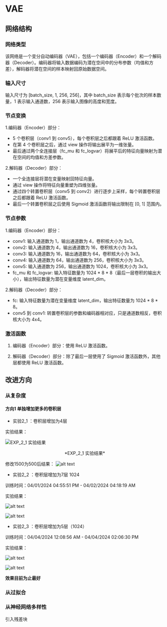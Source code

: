 # VAE

## 网络结构

### 网络类型

该网络是一个变分自动编码器（VAE），包括一个编码器（Encoder）和一个解码器（Decoder）。编码器将输入数据编码为潜在空间中的分布参数（均值和方差），解码器将潜在空间的样本映射回原始数据空间。

### 输入尺寸

输入尺寸为 [batch_size, 1, 256, 256]，其中 batch_size 表示每个批次的样本数量，1 表示输入通道数，256 表示输入图像的高度和宽度。

### 节点变换

1.编码器（Encoder）部分：

- 5 个卷积层（conv1 到 conv5），每个卷积层之后都跟着 ReLU 激活函数。
- 在第 4 个卷积层之后，通过 view 操作将输出展平为一维张量。
- 最后通过两个全连接层（fc_mu 和 fc_logvar）将展平后的特征向量映射为潜在空间的均值和方差参数。

2.解码器（Decoder）部分：

- 一个全连接层将潜在变量映射回特征向量。
- 通过 view 操作将特征向量重塑为四维张量。
- 通过四个转置卷积层（conv5 到 conv2）进行逐步上采样，每个转置卷积层之后都跟着 ReLU 激活函数。
- 最后一个转置卷积层之后使用 Sigmoid 激活函数将输出限制在 [0, 1] 范围内。

### 节点参数

1.编码器（Encoder）部分：

- conv1: 输入通道数为 1，输出通道数为 4，卷积核大小为 3x3。
- conv2: 输入通道数为 4，输出通道数为 16，卷积核大小为 3x3。
- conv3: 输入通道数为 16，输出通道数为 64，卷积核大小为 3x3。
- conv4: 输入通道数为 64，输出通道数为 256，卷积核大小为 3x3。
- conv5: 输入通道数为 256，输出通道数为 1024，卷积核大小为 3x3。
- fc_mu 和 fc_logvar: 输入特征数量为 1024 * 8 * 8（最后一层卷积的输出大小），输出特征数量为潜在变量维度 latent_dim。

2.解码器（Decoder）部分：

- fc: 输入特征数量为潜在变量维度 latent_dim，输出特征数量为 1024 * 8 * 8。
- conv5 到 conv1: 转置卷积层的参数和编码器相对应，只是通道数相反，卷积核大小为 4x4。

### 激活函数

1. 编码器（Encoder）部分：使用 ReLU 激活函数。

2. 解码器（Decoder）部分：除了最后一层使用了 Sigmoid 激活函数外，其他层都使用 ReLU 激活函数。

## 改进方向

### 从复杂度

#### 方向1 单独增加更多的卷积层

- 实验2_1 ：卷积层增加为4层

实验结果：

![EXP_2_1 实验结果](EXP_2_1.png)

<center>*EXP_2_1 实验结果*</center>

修改1500为500后结果：
![alt text](EXP_2_1_re.png)

- 实验2_2 ：卷积层增加为7层 1024

训练时间：04/01/2024 04:55:51 PM - 04/02/2024 04:18:19 AM

实验结果：

![alt text](EXP_2_2_lossfig_2000epo_128bth_256latn.png)

![alt text](EXP_2_2.png)

- 实验2_3 ：卷积层增加为5层（1024）

训练时间：04/04/2024 12:08:56 AM - 04/04/2024 02:06:30 PM

实验结果：

![alt text](EXP_2_3_lossfig_2000epo_128bth_256latn.png)

![alt text](EXP_2_3.png)

**效果目前为止最好**

### 从过拟合

### 从神经网络多样性

引入残差块

